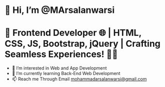  # 👋 Hi, I’m @MArsalanwarsi
 # 🚀 Frontend Developer 🌐 | HTML, CSS, JS, Bootstrap, jQuery | Crafting Seamless Experiences! 🎨✨
- 👀 I’m interested in Web and App Development
- 🌱 I’m currently learning Back-End Web Development
- 📫 Reach me Through Email mohammadarsalanwarsi@gmail.com


